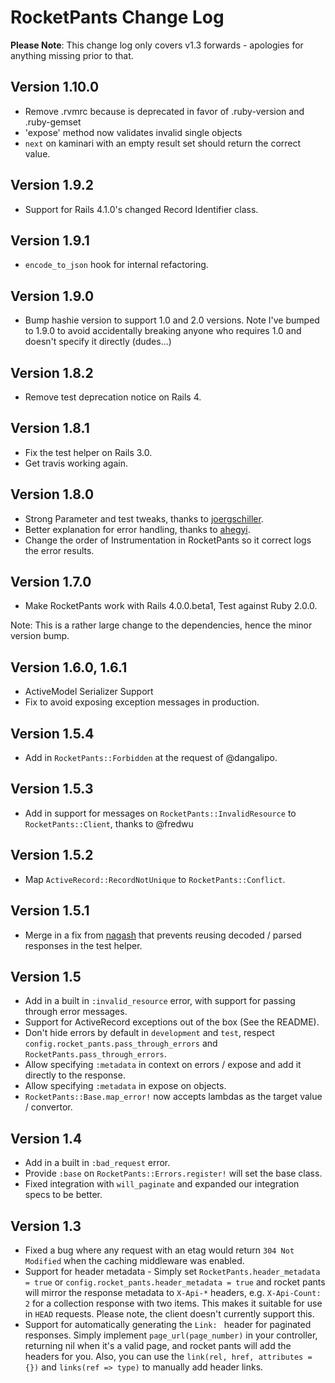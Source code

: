 # RocketPants Change Log

**Please Note**: This change log only covers v1.3 forwards - apologies for anything missing prior to that.
## Version 1.10.0

* Remove .rvmrc because is deprecated in favor of .ruby-version and .ruby-gemset
* 'expose' method now validates invalid single objects
* `next` on kaminari with an empty result set should return the correct value.

## Version 1.9.2

* Support for Rails 4.1.0's changed Record Identifier class.

## Version 1.9.1

* `encode_to_json` hook for internal refactoring.

## Version 1.9.0

* Bump hashie version to support 1.0 and 2.0 versions. Note I've bumped to 1.9.0 to avoid
  accidentally breaking anyone who requires 1.0 and doesn't specify it directly (dudes...)

## Version 1.8.2

* Remove test deprecation notice on Rails 4.

## Version 1.8.1

* Fix the test helper on Rails 3.0.
* Get travis working again.

## Version 1.8.0

* Strong Parameter and test tweaks, thanks to [joergschiller](https://github.com/joergschiller).
* Better explanation for error handling, thanks to [ahegyi](https://github.com/ahegyi).
* Change the order of Instrumentation in RocketPants so it correct logs the error results.

## Version 1.7.0

* Make RocketPants work with Rails 4.0.0.beta1, Test against Ruby 2.0.0.

Note: This is a rather large change to the dependencies, hence the minor version bump.

## Version 1.6.0, 1.6.1

* ActiveModel Serializer Support
* Fix to avoid exposing exception messages in production.

## Version 1.5.4

* Add in `RocketPants::Forbidden` at the request of @dangalipo.

## Version 1.5.3

* Add in support for messages on `RocketPants::InvalidResource` to `RocketPants::Client`, thanks to @fredwu

## Version 1.5.2

* Map `ActiveRecord::RecordNotUnique` to `RocketPants::Conflict`.

## Version 1.5.1

* Merge in a fix from [nagash](https://github.com/nagash) that prevents reusing decoded / parsed responses in the test helper.

## Version 1.5

* Add in a built in `:invalid_resource` error, with support for passing through error messages.
* Support for ActiveRecord exceptions out of the box (See the README).
* Don't hide errors by default in `development` and `test`, respect `config.rocket_pants.pass_through_errors` and `RocketPants.pass_through_errors`.
* Allow specifying `:metadata` in context on errors / expose and add it directly to the response.
* Allow specifying `:metadata` in expose on objects.
* `RocketPants::Base.map_error!` now accepts lambdas as the target value / convertor.

## Version 1.4

* Add in a built in `:bad_request` error.
* Provide `:base` on `RocketPants::Errors.register!` will set the base class.
* Fixed integration with `will_paginate` and expanded our integration specs to be better.

## Version 1.3

* Fixed a bug where any request with an etag would return `304 Not Modified` when the caching middleware was enabled.
* Support for header metadata - Simply set `RocketPants.header_metadata = true` or `config.rocket_pants.header_metadata = true`
  and rocket pants will mirror the response metadata to `X-Api-*` headers, e.g. `X-Api-Count: 2` for a collection response with
  two items. This makes it suitable for use in `HEAD` requests. Please note, the client doesn't currently support this.
* Support for automatically generating the `Link: ` header for paginated responses. Simply implement `page_url(page_number)` in your
  controller, returning nil when it's a valid page, and rocket pants will add the headers for you. Also, you can use the `link(rel, href, attributes = {})`
  and `links(ref => type)` to manually add header links.